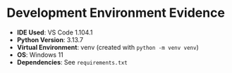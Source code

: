# Development Environment Evidence

- **IDE Used**: VS Code 1.104.1
- **Python Version**: 3.13.7
- **Virtual Environment**: venv (created with `python -m venv venv`)
- **OS**: Windows 11
- **Dependencies**: See `requirements.txt`

